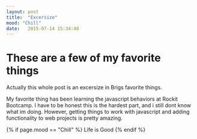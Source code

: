 ```yaml
---
layout: post
title:  "Excersize"
mood: "Chill"
date:   2015-07-14 15:34:48
---
```


# These are a few of my favorite things

Actually this whole post is an excersize in Brigs favorite things.

My favorite thing has been learning the javascript behaviors at Rockit Bootcamp.
I have to be honest this is the hardest part, and i still dont know what im doing.
However, getting things to work with javascript and adding functionality to web projects 
is pretty amazing. 

{% if page.mood == "Chill" %}
Life is Good
{% endif %}